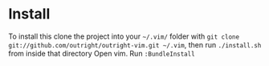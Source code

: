 Install
=======

To install this clone the project into your `~/.vim/` folder with `git clone git://github.com/outright/outright-vim.git ~/.vim`, then run `./install.sh` from inside that directory
Open vim.
Run `:BundleInstall`
